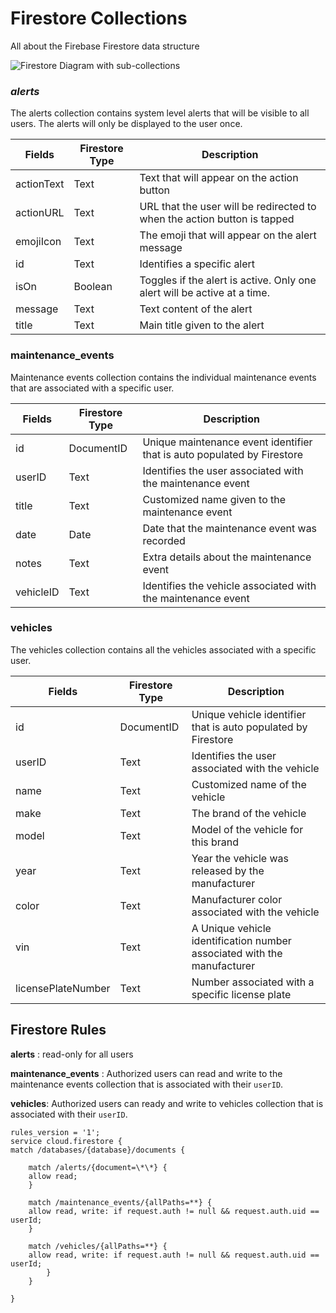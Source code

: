 # Firestore Collections

All about the Firebase Firestore data structure

![Firestore Diagram with sub-collections](FirestoreDiagram.png)

### _alerts_

The alerts collection contains system level alerts that will be visible to all users. The alerts
will only be displayed to the user once.

| Fields     | Firestore Type | Description |
| ---------- | -------------- | ----------- |
| actionText | Text           | Text that will appear on the action button
| actionURL  | Text           | URL that the user will be redirected to when the action button is tapped
| emojiIcon  | Text           | The emoji that will appear on the alert message
| id         | Text           | Identifies a specific alert
| isOn       | Boolean        | Toggles if the alert is active. Only one alert will be active at a time.
| message    | Text           | Text content of the alert
| title      | Text           | Main title given to the alert

### maintenance_events

Maintenance events collection contains the individual maintenance events that are associated
with a specific user.

| Fields    | Firestore Type | Description |
| --------- | -------------- | ----------- |
| id        | DocumentID     | Unique maintenance event identifier that is auto populated by Firestore
| userID    | Text           | Identifies the user associated with the maintenance event
| title     | Text           | Customized name given to the maintenance event
| date      | Date           | Date that the maintenance event was recorded
| notes     | Text           | Extra details about the maintenance event
| vehicleID | Text           | Identifies the vehicle associated with the maintenance event

### vehicles

The vehicles collection contains all the vehicles associated with a specific user.

| Fields             | Firestore Type | Description |
| ------------------ | -------------- | ----------- |
| id                 | DocumentID     | Unique vehicle identifier that is auto populated by Firestore
| userID             | Text           | Identifies the user associated with the vehicle
| name               | Text           | Customized name of the vehicle
| make               | Text           | The brand of the vehicle
| model              | Text           | Model of the vehicle for this brand
| year               | Text           | Year the vehicle was released by the manufacturer
| color              | Text           | Manufacturer color associated with the vehicle
| vin                | Text           | A Unique vehicle identification number associated with the manufacturer
| licensePlateNumber | Text           | Number associated with a specific license plate

## Firestore Rules

**alerts** : read-only for all users

**maintenance_events** : Authorized users can read and write to the maintenance events collection that is associated with their `userID`.

**vehicles**: Authorized users can ready and write to vehicles collection that is associated with their `userID`.

```
rules_version = '1';
service cloud.firestore {
match /databases/{database}/documents {

    match /alerts/{document=\*\*} {
    allow read;
    }

    match /maintenance_events/{allPaths=**} {
    allow read, write: if request.auth != null && request.auth.uid == userId;
    }

    match /vehicles/{allPaths=**} {
    allow read, write: if request.auth != null && request.auth.uid == userId;
        }
    }

}
```
